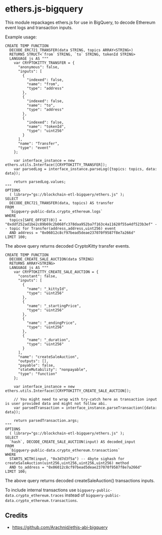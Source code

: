 # ethers.js-bigquery

This module repackages ethers.js for use in BigQuery, to decode Ethereum event logs and transaction inputs.

Example usage:

```
CREATE TEMP FUNCTION
  DECODE_ERC721_TRANSFER(data STRING, topics ARRAY<STRING>)
  RETURNS STRUCT<`from` STRING, `to` STRING, tokenId STRING>
  LANGUAGE js AS """
    var CRYPTOKITTY_TRANSFER = {
      "anonymous": false,
      "inputs": [
        {
          "indexed": false,
          "name": "from",
          "type": "address"
        },
        {
          "indexed": false,
          "name": "to",
          "type": "address"
        },
        {
          "indexed": false,
          "name": "tokenId",
          "type": "uint256"
        }
      ],
      "name": "Transfer",
      "type": "event"
    };

    var interface_instance = new ethers.utils.Interface([CRYPTOKITTY_TRANSFER]);
    var parsedLog = interface_instance.parseLog({topics: topics, data: data});

    return parsedLog.values;
"""
OPTIONS
  ( library="gs://blockchain-etl-bigquery/ethers.js" );
SELECT
  DECODE_ERC721_TRANSFER(data, topics) AS transfer
FROM
  `bigquery-public-data.crypto_ethereum.logs`
WHERE
  topics[SAFE_OFFSET(0)] = "0xddf252ad1be2c89b69c2b068fc378daa952ba7f163c4a11628f55a4df523b3ef" -- topic for Transfer(address,address,uint256) event
  AND address = "0x06012c8cf97bead5deae237070f9587f8e7a266d"
LIMIT 100;
```

The above query returns decoded CryptoKitty transfer events.

```
CREATE TEMP FUNCTION
  DECODE_CREATE_SALE_AUCTION(data STRING)
  RETURNS ARRAY<STRING>
  LANGUAGE js AS """
    var CRYPTOKITTY_CREATE_SALE_AUCTION = {
      "constant": false,
      "inputs": [
        {
          "name": "_kittyId",
          "type": "uint256"
        },
        {
          "name": "_startingPrice",
          "type": "uint256"
        },
        {
          "name": "_endingPrice",
          "type": "uint256"
        },
        {
          "name": "_duration",
          "type": "uint256"
        }
      ],
      "name": "createSaleAuction",
      "outputs": [],
      "payable": false,
      "stateMutability": "nonpayable",
      "type": "function"
    };

    var interface_instance = new ethers.utils.Interface([CRYPTOKITTY_CREATE_SALE_AUCTION]);
    
    // You might need to wrap with try-catch here as transaction input is user provided data and might not follow abi. 
    var parsedTransaction = interface_instance.parseTransaction({data: data});

    return parsedTransaction.args;
"""
OPTIONS
  ( library="gs://blockchain-etl-bigquery/ethers.js" );
SELECT
  `hash`, DECODE_CREATE_SALE_AUCTION(input) AS decoded_input
FROM
  `bigquery-public-data.crypto_ethereum.transactions`
WHERE
  STARTS_WITH(input, "0x3d7d3f5a") -- 4byte sighash for createSaleAuction(uint256,uint256,uint256,uint256) method
  AND to_address = "0x06012c8cf97bead5deae237070f9587f8e7a266d"
LIMIT 100;
```

The above query returns decoded createSaleAuction() transactions inputs.

To include internal transactions use `bigquery-public-data.crypto_ethereum.traces` instead of 
`bigquery-public-data.crypto_ethereum.transactions`.

## Credits
- https://github.com/Arachnid/ethjs-abi-bigquery